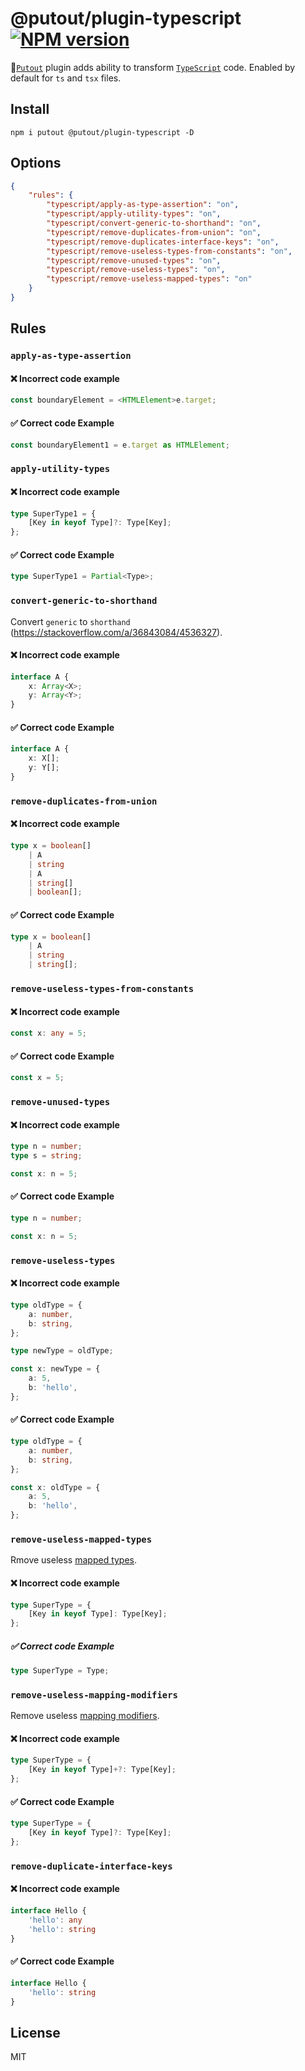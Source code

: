 # @putout/plugin-typescript [![NPM version][NPMIMGURL]][NPMURL]

[NPMIMGURL]: https://img.shields.io/npm/v/@putout/plugin-typescript.svg?style=flat&longCache=true
[NPMURL]: https://npmjs.org/package/@putout/plugin-typescript "npm"

🐊[`Putout`](https://github.com/coderaiser/putout) plugin adds ability to transform [`TypeScript`](https://www.typescriptcriptlang.org/) code. Enabled by default for `ts` and `tsx` files.

## Install

```
npm i putout @putout/plugin-typescript -D
```

## Options

```json
{
    "rules": {
        "typescript/apply-as-type-assertion": "on",
        "typescript/apply-utility-types": "on",
        "typescript/convert-generic-to-shorthand": "on",
        "typescript/remove-duplicates-from-union": "on",
        "typescript/remove-duplicates-interface-keys": "on",
        "typescript/remove-useless-types-from-constants": "on",
        "typescript/remove-unused-types": "on",
        "typescript/remove-useless-types": "on",
        "typescript/remove-useless-mapped-types": "on"
    }
}
```

## Rules

### `apply-as-type-assertion`

#### ❌ Incorrect code example

```ts
const boundaryElement = <HTMLElement>e.target;
```

#### ✅ Correct code Example

```ts
const boundaryElement1 = e.target as HTMLElement;
```

### `apply-utility-types`

#### ❌ Incorrect code example

```ts
type SuperType1 = {
    [Key in keyof Type]?: Type[Key];
};
```

#### ✅ Correct code Example

```ts
type SuperType1 = Partial<Type>;
```

### `convert-generic-to-shorthand`

Convert `generic` to `shorthand` (https://stackoverflow.com/a/36843084/4536327).

#### ❌ Incorrect code example

```ts
interface A {
    x: Array<X>;
    y: Array<Y>;
}
```

#### ✅ Correct code Example

```ts
interface A {
    x: X[];
    y: Y[];
}
```

### `remove-duplicates-from-union`

#### ❌ Incorrect code example

```ts
type x = boolean[]
    | A
    | string
    | A
    | string[]
    | boolean[];
```

#### ✅ Correct code Example

```ts
type x = boolean[]
    | A
    | string
    | string[];
```

### `remove-useless-types-from-constants`

#### ❌ Incorrect code example

```ts
const x: any = 5;
```

#### ✅ Correct code Example

```ts
const x = 5;
```

### `remove-unused-types`

#### ❌ Incorrect code example

```ts
type n = number;
type s = string;

const x: n = 5;
```

#### ✅ Correct code Example

```ts
type n = number;

const x: n = 5;
```

### `remove-useless-types`

#### ❌ Incorrect code example

```ts
type oldType = {
    a: number,
    b: string,
};

type newType = oldType;

const x: newType = {
    a: 5,
    b: 'hello',
};
```

#### ✅ Correct code Example

```ts
type oldType = {
    a: number,
    b: string,
};

const x: oldType = {
    a: 5,
    b: 'hello',
};
```

### `remove-useless-mapped-types`

Rmove useless [mapped types](https://www.typescriptlang.org/docs/handbook/2/mapped-types.html).

#### ❌ Incorrect code example

```ts
type SuperType = {
    [Key in keyof Type]: Type[Key];
};
```

##### ✅ Correct code Example

```ts
type SuperType = Type;
```


### `remove-useless-mapping-modifiers`

Remove useless [mapping modifiers](https://www.typescriptlang.org/docs/handbook/2/mapped-types.html#mapping-modifiers).

#### ❌ Incorrect code example

```ts
type SuperType = {
    [Key in keyof Type]+?: Type[Key];
};
```

#### ✅ Correct code Example

```ts
type SuperType = {
    [Key in keyof Type]?: Type[Key];
};
```


### `remove-duplicate-interface-keys`

#### ❌ Incorrect code example

```ts
interface Hello {
    'hello': any
    'hello': string
}
```

#### ✅ Correct code Example

```ts
interface Hello {
    'hello': string
}
```

## License

MIT
